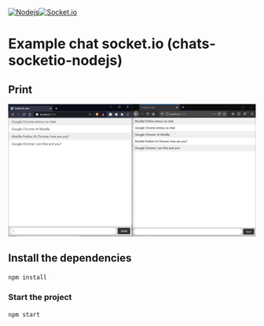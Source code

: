 [![Nodejs](https://img.shields.io/badge/-nodejs-dark)](https://nodejs.org)[![Socket.io](https://img.shields.io/badge/socket.io-black)](https://socket.io/)

# Example chat socket.io (chats-socketio-nodejs)

## Print
<div style="width: 100% auto; text-align:center;">
  <img heigth="100% auto;" src="assets/Example01.png"/>
</div>

## Install the dependencies
```bash
npm install
```

### Start the project
```bash
npm start
```

